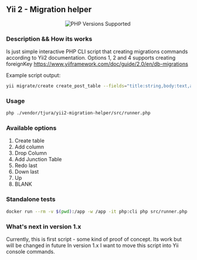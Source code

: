 ## Yii 2 - Migration helper

<p style="text-align:center;">
 <a title="PHP Versions Supported"><img alt="PHP Versions Supported" src="https://img.shields.io/badge/php->=7.2-777bb3.svg?logo=php&logoColor=white&labelColor=555555&style=for-the-badge"></a>  
 <a title="PHP Versions Supported"><img alt="" src="https://img.shields.io/badge/Framework-Yii2-777bb3.svg?logo=framework&logoColor=white&labelColor=555555&style=for-the-badge"></a>
</p>

### Description && How its works

Is just simple interactive PHP CLI script that creating migrations commands according to Yii2 documentation.
Options 1, 2 and 4 supports creating foreignKey
https://www.yiiframework.com/doc/guide/2.0/en/db-migrations

Example script output:

```bash
yii migrate/create create_post_table --fields="title:string,body:text,author_id:integer:notNull:foreignKey(user)"
```

### Usage

```bash
php ./vendor/tjura/yii2-migration-helper/src/runner.php
```

### Available options

1. Create table
2. Add column
3. Drop Column
4. Add Junction Table
5. Redo last
6. Down last
7. Up
8. BLANK

### Standalone tests

```bash
docker run --rm -v $(pwd):/app -w /app -it php:cli php src/runner.php
```

### What's next in version 1.x

Currently, this is first script - some kind of proof of concept. Its work but will be changed in future
In version 1.x I want to move this script into Yii console commands.